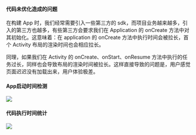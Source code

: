 #### 代码未优化造成的问题

在构建 App 时，我们经常需要引入一些第三方的 sdk，而项目业务越来越多，引入的第三方也越多，有些第三方会要求我们在 Application 的 onCreate 方法中对其初始化。这意味着：在 application 的 onCreate 方法中执行时间会被拉长，首个 Activity 布局的渲染时间也会相应拉长。

同理，如果我们在 Activity 的 onCreate、onStart、onResume 方法中执行的任务过长，同样也会导致布局的渲染时间被拉长。这样直接导致的问题是，用户感觉页面迟迟没有加载出来，用户体验极差。

#### App启动时间检测

![](http://baihonghua.cn/App%E5%90%AF%E5%8A%A8%E6%97%B6%E9%97%B4%E6%A3%80%E6%B5%8B.png)

#### 代码执行时间统计

![](http://baihonghua.cn/%E4%BB%A3%E7%A0%81%E8%BF%90%E8%A1%8C%E6%97%B6%E9%97%B4%E7%BB%9F%E8%AE%A1.png)


